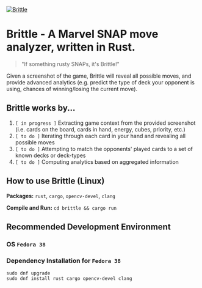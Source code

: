 [![Brittle](https://github.com/keithalbe/brittle/actions/workflows/brittle.yml/badge.svg)](https://github.com/keithalbe/brittle/actions/workflows/brittle.yml)

# Brittle - A Marvel SNAP move analyzer, written in Rust.
> "If something rusty SNAPs, it's Brittle!"

Given a screenshot of the game, Brittle will reveal all possible moves, and provide advanced analytics (e.g. predict the type of deck your opponent is using, chances of winning/losing the current move).

## Brittle works by...
1. `[ in progress ]` Extracting game context from the provided screenshot (i.e. cards on the board, cards in hand, energy, cubes, priority, etc.)
2. `[ to do ]` Iterating through each card in your hand and revealing all possible moves
3. `[ to do ]` Attempting to match the opponents' played cards to a set of known decks or deck-types
4. `[ to do ]` Computing analytics based on aggregated information

## How to use Brittle (Linux)
__Packages:__ `rust`, `cargo`, `opencv-devel`, `clang`

__Compile and Run:__ `cd brittle && cargo run`

## Recommended Development Environment
### OS `Fedora 38`

### Dependency Installation for `Fedora 38`
```
sudo dnf upgrade
sudo dnf install rust cargo opencv-devel clang
```
